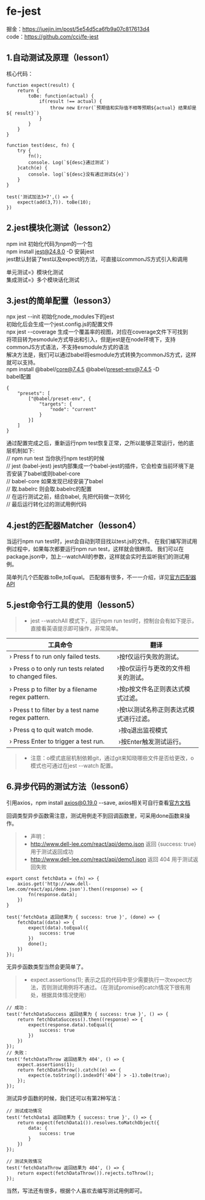 # fe-jest
掘金：https://juejin.im/post/5e54d5ca6fb9a07c817613d4  
code：https://github.com/ccj/fe-jest

## 1.自动测试及原理（lesson1）
核心代码：

```
function expect(result) {
    return {
        toBe: function(actual) {
            if(result !== actual) {
                throw new Error(`预期值和实际值不相等预期${actual} 结果却是${ result}`)
            }
        }
    }
}

function test(desc, fn) {
    try {
        fn();
        console. Log(`${desc}通过测试`)
    }catch(e) {
        console. log(`${desc}没有通过测试${e}`)
    }
}

test('测试加法3+7',() => {
    expect(add(3,7)). toBe(10);
})

```

## 2.jest模块化测试（lesson2） 
npm init 初始化代码为npm的一个包   
npm install jest@24.8.0 -D 安装jest  
jest默认封装了test以及expect的方法，可直接以commonJS方式引入和调用

单元测试=》模块化测试  
集成测试=》多个模块话化测试


## 3.jest的简单配置（lesson3）
npx jest --init  初始化node_modules下的jest  
初始化后会生成一个jest.config.js的配置文件  
npx jest --coverage 生成一个覆盖率的视图，对应在coverage文件下可找到  
将项目转为esmodule方式导出和引入，但是jest是在node环境下，支持commonJS方式语法，不支持esmodule方式的语法  
解决方法是，我们可以通过babel将esmodule方式转换为commonJS方式，这样就可以支持。  
npm install @babel/core@7.4.5 @babel/preset-env@7.4.5 -D  
babel配置
```
{
    "presets": [
        ["@babel/preset-env", {
            "targets": {
                "node": "current"
            }
        }]
    ]
}
```
通过配置完成之后，重新运行npm test恢复正常，之所以能够正常运行，他的底层机制如下:  
// npm run test         当你执行npm test的时候  
// jest (babel-jest)    jest内部集成一个babel-jest的插件，它会检查当前环境下是否安装了babel或则babel-core  
// babel-core           如果发现已经安装了babel  
// 取.babelrc           则会取.babelrc的配置  
// 在运行测试之前，结合babel, 先把代码做一次转化  
// 最后运行转化过的测试用例代码  


## 4.jest的匹配器Matcher（lesson4）
当运行npm run test时，jest会自动到项目找以test.js的文件。
在我们编写测试用例过程中，如果每次都要运行npm run test，这样就会很麻烦。
我们可以在package.json中，加上--watchAll的参数，这样就会实时去监听我们的测试用例。

简单列几个匹配器:toBe,toEqual。
匹配器有很多，不一一介绍，详见[官方匹配器API](https://jestjs.io/docs/zh-Hans/expect)

## 5.jest命令行工具的使用（lesson5）
>* jest --watchAll 模式下，运行npm run test时，控制台会有如下提示，直接看英语提示即可操作，非常简单。  

|工具命令 | 翻译 |
|------|------|
|› Press f to run only failed tests. | ›按f仅运行失败的测试。|
| › Press o to only run tests related to changed files. |  ›按o仅运行与更改的文件相关的测试。|
| › Press p to filter by a filename regex pattern. |  ›按p按文件名正则表达式模式过滤。|
| › Press t to filter by a test name regex pattern. |  ›按t以测试名称正则表达式模式进行过滤。|
| › Press q to quit watch mode. |  ›按q退出监视模式|
| › Press Enter to trigger a test run. |  ›按Enter触发测试运行。|

>* 注意：o模式底层机制依赖git，通过git来知晓哪些文件是否给更改，o模式也可通过在jest --watch 配置。

## 6.异步代码的测试方法（lesson6）
引用axios，npm install axios@0.19.0 --save, axios相关可自行查看[官方文档](http://www.axios-js.com/)  

回调类型异步函数需注意，测试用例走不到回调函数里，可采用done函数来操作。
>* 声明：
>* http://www.dell-lee.com/react/api/demo.json 返回 {success: true} 用于测试返回成功  
>* http://www.dell-lee.com/react/api/demo1.json 返回 404 用于测试返回失败  
```
export const fetchData = (fn) => {
    axios.get('http://www.dell-lee.com/react/api/demo.json').then((response) => {
        fn(response.data);
    }) 
}

test('fetchData 返回结果为 { success: true }', (done) => {
    fetchData((data) => {
        expect(data).toEqual({
            success: true
        })
        done();
    })
});
```
无异步函数类型当然会更简单了。
>* expect.assertions(1); 表示之后的代码中至少需要执行一次expect方法，否则测试用例将不通过。（在测试promise的catch情况下很有用处，根据具体情况使用）   
```
// 成功：
test('fetchDataSuccess 返回结果为 { success: true }', () => {
    return fetchDataSuccess().then((response) => {
        expect(response.data).toEqual({
            success: true
        })
    })
});
// 失败：
test('fetchDataThrow 返回结果为 404', () => {
    expect.assertions(1);
    return fetchDataThrow().catch((e) => {
        expect(e.toString().indexOf('404') > -1).toBe(true);
    });
});
```

测试异步函数的时候，我们还可以有第2种写法：
```
// 测试成功情况
test('fetchData1 返回结果为 { success: true }', () => {
    return expect(fetchData1()).resolves.toMatchObject({
        data: {
            success: true
        }
    })
});

// 测试失败情况
test('fetchDataThrow 返回结果为 404', () => {
    return expect(fetchDataThrow()).rejects.toThrow();
});
```

当然，写法还有很多，根据个人喜欢去编写测试用例即可。